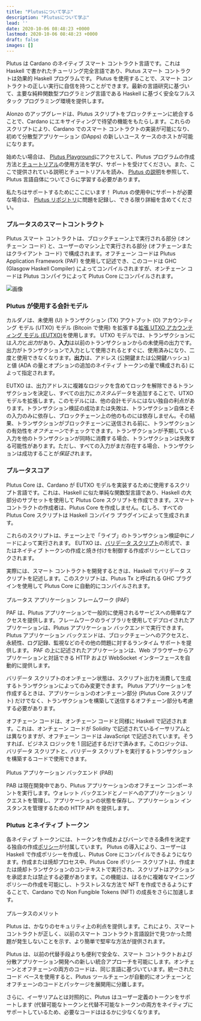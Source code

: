 ```yaml
---
title: "Plutusについて学ぶ"
description: "Plutusについて学ぶ"
lead: ''
date: 2020-10-06 08:48:23 +0000
lastmod: 2020-10-06 08:48:23 +0000
draft: false
images: []
---
```


Plutus は Cardano のネイティブ スマート コントラクト言語です。これは Haskell で書かれたチューリング完全言語であり、Plutus スマート コントラクトは効果的 Haskell プログラムです。 Plutus を使用することで、スマート コントラクトの正しい実行に自信を持つことができます。最新の言語研究に基づいて、主要な純粋関数型プログラミング言語である Haskell に基づく安全なフルスタック プログラミング環境を提供します。

Alonzo のアップグレードは、Plutus スクリプトをブロックチェーンに統合することで、Cardano にエキサイティングで待望の機能をもたらします。これらのスクリプトにより、Cardano でのスマート コントラクトの実装が可能になり、初めて分散型アプリケーション (DApps) の新しいユース ケースのホストが可能になります。

始めたい場合は、 [Plutus Playground](https://playground.plutus.iohkdev.io/)にアクセスして、Plutus プログラムの作成方法と[チュートリアル](https://plutus-apps.readthedocs.io/en/latest/)の使用方法を学び、サポートを受けてください。また、ここで提供されている説明とチュートリアルを読み、 [Plutus の説明](https://plutus-apps.readthedocs.io/en/latest/plutus/explanations/index.html)を参照して、Plutus 言語自体についてさらに学習する必要があります。

私たちはサポートするためにここにいます！ Plutus の使用中にサポートが必要な場合は、 [Plutus リポジトリ](https://github.com/input-output-hk/plutus)に問題を記録し、できる限り詳細を含めてください。

### プルータスのスマートコントラクト

Plutus スマート コントラクトは、ブロックチェーン上で実行される部分 (オンチェーン コード) と、ユーザーのマシン上で実行される部分 (オフチェーンまたはクライアント コード) で構成されます。オフチェーン コードは Plutus Application Framework (PAF) を使用して記述でき、このコードは GHC (Glasgow Haskell Compiler) によってコンパイルされますが、オンチェーン コードは Plutus コンパイラによって Plutus Core にコンパイルされます。

![画像](https://docs.cardano.org/static/6c366861cbc7f599ed30a07969dd1cf1/a6d66/Plutus_arch.png)

### Plutus が使用する会計モデル

カルダノは、未使用 (U) トランザクション (TX) アウトプット (O) アカウンティング モデル (UTXO) モデル (Bitcoin で使用) を拡張する[拡張 UTXO アカウンティング モデル (EUTXO)](https://docs.cardano.org/plutus/eutxo-explainer)を使用します。 UTXO モデルでは、トランザクションには*入力*と*出力*があり、**入力**は以前のトランザクションからの未使用の出力です。出力がトランザクションで入力として使用されるとすぐに、使用済みになり、二度と使用できなくなります。**出力**は、アドレス (公開鍵または公開鍵ハッシュ) と値 (ADA の量とオプションの追加のネイティブ トークンの量で構成される) によって指定されます。

EUTXO は、出力アドレスに複雑なロジックを含めてロックを解除できるトランザクションを決定し、すべての出力に*カスタム*データを追加することで、UTXO モデルを拡張します。このモデルには、他の会計モデルにはない独自の利点があります。トランザクション検証の成功または失敗は、トランザクション自体とその入力のみに依存し、ブロックチェーン上の他のものには依存しません。その結果、トランザクションがブロックチェーンに送信される前に、トランザクションの有効性を*オフチェーン*でチェックできます。トランザクションが予期している入力を他のトランザクションが同時に消費する場合、トランザクションは失敗する可能性があります。ただし、すべての入力がまだ存在する場合、トランザクションは成功することが*保証さ*れます。

### プルータスコア

Plutus Core は、Cardano が EUTXO モデルを実装するために使用するスクリプト言語です。これは、Haskell に似た単純な関数型言語であり、Haskell の大部分のサブセットを使用して Plutus Core スクリプトを作成できます。スマート コントラクトの作成者は、Plutus Core を作成しません。むしろ、すべての Plutus Core スクリプトは Haskell コンパイラ プラグインによって生成されます。

これらのスクリプトは、チェーン上で「ライブ」のトランザクション検証中にノードによって実行されます。 EUTXO は、[バリデータ スクリプト](https://docs.cardano.org/plutus/Plutus-validator-scripts)の形式で、またはネイティブ トークンの作成と焼き付けを制御する作成ポリシーとしてロックされます。

実際には、スマート コントラクトを開発するときは、Haskell でバリデータ スクリプトを記述します。このスクリプトは、Plutus Tx と呼ばれる GHC プラグインを使用して Plutus Core に自動的にコンパイルされます。<br><br>プルータス アプリケーション フレームワーク (PAF)

PAF は、Plutus アプリケーションで一般的に使用されるサービスへの簡単なアクセスを提供します。フレームワークのライブラリを使用してデプロイされたアプリケーションは、Plutus アプリケーション バックエンドで実行できます。Plutus アプリケーション バックエンドは、ブロックチェーンへのアクセスと、永続性、ログ記録、監視などのその他の問題に対するランタイム サポートを提供します。 PAF の上に記述されたアプリケーションは、Web ブラウザーからアプリケーションと対話できる HTTP および WebSocket インターフェースを自動的に提供します。

バリデータ スクリプトのオンチェーン状態は、スクリプト出力を消費して生成するトランザクションによってのみ変更できます。 Plutus アプリケーションを作成するときは、アプリケーションのオンチェーン部分 (Plutus Core スクリプト) だけでなく、トランザクションを構築して送信するオフチェーン部分も考慮する必要があります。

オフチェーン コードは、オンチェーン コードと同様に Haskell で記述されます。これは、オンチェーン コードが Solidity で記述されているイーサリアムとは異なりますが、オフチェーン コードは JavaScript で記述されています。そうすれば、ビジネス ロジックを 1 回記述するだけで済みます。このロジックは、バリデータ スクリプトと、バリデータ スクリプトを実行するトランザクションを構築するコードで使用できます。 <br><br>Plutus アプリケーション バックエンド (PAB)

PAB は現在開発中であり、Plutus アプリケーションのオフチェーン コンポーネントを実行します。ウォレット バックエンドとノードへのアプリケーション リクエストを管理し、アプリケーションの状態を保存し、アプリケーション インスタンスを管理するための HTTP API を提供します。

### Plutus とネイティブ トークン

各ネイティブ トークンには、トークンを作成およびバーンできる条件を決定する独自の作成[ポリシー](https://github.com/input-output-hk/cardano-documentation/blob/staging/content/07-native-tokens/01-learn.mdx#minting-policy)が付属しています。 Plutus の導入により、ユーザーは Haskell で作成ポリシーを作成し、Plutus Core にコンパイルできるようになります。作成または焼却プロセス中、Plutus Core ポリシー スクリプトは、作成または焼却トランザクションのコンテキストで実行され、スクリプトはアクションを承認または禁止する必要があります。この機能は、はるかに複雑なマイニング ポリシーの作成を可能にし、トラストレスな方法で NFT を作成できるようにすることで、Cardano での Non Fungible Tokens (NFT) の成長をさらに加速します。<br><br>プルータスのメリット

Plutus は、かなりのセキュリティ上の利点を提供します。これにより、スマート コントラクトが正しく、以前のスマート コントラクト言語設計で見つかった問題が発生しないことを示す、より簡単で堅牢な方法が提供されます。

Plutus は、以前の代替手段よりも便利で安全な、スマート コントラクトおよび分散アプリケーション開発への新しい統合アプローチを可能にします。オンチェーンとオフチェーンの両方のコードは、同じ言語に基づいています。統一されたコード ベースを使用すると、Plutus ツールチェーンが自動的にオンチェーンとオフチェーンのコードとパッケージを展開用に分離します。

さらに、イーサリアムとは対照的に、Plutus はユーザー定義のトークンをサポートします (代替可能なトークンと代替不可能なトークンの両方をネイティブにサポートしているため、必要なコードははるかに少なくなります。
